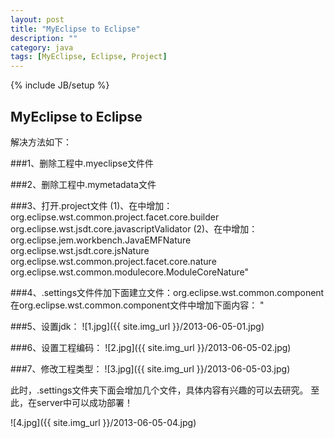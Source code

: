 ```yaml
---
layout: post
title: "MyEclipse to Eclipse"
description: ""
category: java
tags: [MyEclipse, Eclipse, Project]
---
```

{% include JB/setup %}

## MyEclipse to Eclipse

解决方法如下：

###1、删除工程中.myeclipse文件件

###2、删除工程中.mymetadata文件

###3、打开.project文件
    (1)、在<buildSpec>中增加：
    <buildCommand>
        <name>org.eclipse.wst.common.project.facet.core.builder</name>
        <arguments>
        </arguments>
    </buildCommand>
    <buildCommand>
        <name>org.eclipse.wst.jsdt.core.javascriptValidator</name>
        <arguments>
        </arguments>
    </buildCommand>
    (2)、在<natures>中增加：
    <nature>org.eclipse.jem.workbench.JavaEMFNature</nature>
    <nature>org.eclipse.wst.jsdt.core.jsNature</nature>
    <nature>org.eclipse.wst.common.project.facet.core.nature</nature>
    <nature>org.eclipse.wst.common.modulecore.ModuleCoreNature</nature>"

###4、.settings文件件加下面建立文件：org.eclipse.wst.common.component
    在org.eclipse.wst.common.component文件中增加下面内容：
    <?xmlversion="1.0" encoding="UTF-8"?>
    <project-modules id="moduleCoreId" project-version="1.5.0">
        <wb-module deploy-name="jeecg-framework">
            <wb-resource deploy-path="/" source-path="/WebRoot"/>
            <wb-resource deploy-path="/WEB-INF/classes" source-path="/src"/>
            <wb-resource deploy-path="/WEB-INF/classes" source-path="/resources"/>
            <property name="context-root" value="jeecg-framework"/>
            <property name="java-output-path" value="/jeecg-framework/WebRoot/WEB-INF/classes"/>
        </wb-module>
    </project-modules>"

###5、设置jdk：
![1.jpg]({{ site.img_url }}/2013-06-05-01.jpg)

###6、设置工程编码：
![2.jpg]({{ site.img_url }}/2013-06-05-02.jpg)

###7、修改工程类型：
![3.jpg]({{ site.img_url }}/2013-06-05-03.jpg)

此时，.settings文件夹下面会增加几个文件，具体内容有兴趣的可以去研究。
至此，在server中可以成功部署！

![4.jpg]({{ site.img_url }}/2013-06-05-04.jpg)

